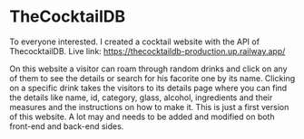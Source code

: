 # TheCocktailDB
To everyone interested. I created a cocktail website with the API of ThecocktailDB.
Live link: https://thecocktaildb-production.up.railway.app/

On this website a visitor can roam through random drinks and click on any of them to see the details or search for his facorite one by its name.
Clicking on a specific drink takes the visitors to its details page where you can find the details like name, id, category, glass, alcohol, ingredients and their measures and the instructions on how to make it. This is just a first version of this website. A lot may and needs to be added and modified on both front-end and back-end sides.
